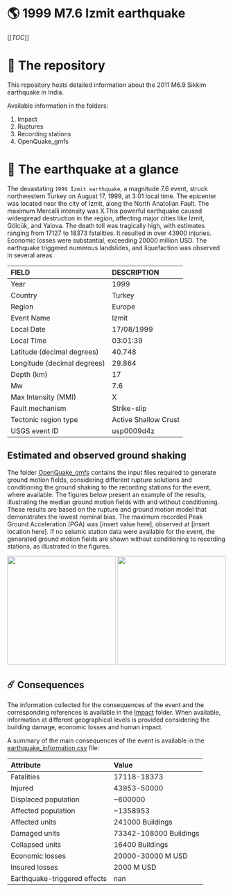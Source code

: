 # 🌎 1999 M7.6 Izmit earthquake
[[_TOC_]]

# 📂 The repository

This repository hosts detailed information about the 2011 M6.9 Sikkim earthquake in India.

Available information in the folders:

1. Impact
2. Ruptures
3. Recording stations
4. OpenQuake_gmfs


# 🚀 The earthquake at a glance 

The devastating `1999 İzmit earthquake`, a magnitude 7.6 event, struck northwestern Turkey on August 17, 1999, at 3:01 local time. The epicenter was located near the city of İzmit, along the North Anatolian Fault. The maximum Mercalli intensity was X.This powerful earthquake caused widespread destruction in the region, affecting major cities like İzmit, Gölcük, and Yalova. The death toll was tragically high, with estimates ranging from 17127 to 18373 fatalities. It resulted in over 43900 injuries. Economic losses were substantial, exceeding 20000 million USD. The earthquake triggered numerous landslides, and liquefaction was observed in several areas.

| FIELD | DESCRIPTION |
|:-------|:-------------|
| Year | 1999 |
| Country | Turkey |
| Region | Europe |
| Event Name | Izmit |
| Local Date | 17/08/1999 |
| Local Time | 03:01:39 |
| Latitude (decimal degrees) | 40.748 |
| Longitude (decimal degrees) | 29.864 |
| Depth (km) | 17 |
| Mw | 7.6 |
| Max Intensity (MMI) | X |
| Fault mechanism | Strike-slip |
| Tectonic region type | Active Shallow Crust |
| USGS event ID | usp0009d4z |

## Estimated and observed ground shaking

The folder [OpenQuake_gmfs](./OpenQuake_gmfs/) contains the input files required to generate ground motion fields, considering different rupture solutions and conditioning the ground shaking to the recording stations for the event, where available. The figures below present an example of the results, illustrating the median ground motion fields with and without conditioning. These results are based on the rupture and ground motion model that demonstrates the lowest nominal bias. The maximum recorded Peak Ground Acceleration (PGA) was [insert value here], observed at [insert location here]. If no seismic station data were available for the event, the generated ground motion fields are shown without conditioning to recording stations, as illustrated in the figures.

<img src="./4.OpenQuake_gmfs/median_gmf_stations_none.png" height="250">
<img src="./4.OpenQuake_gmfs/median_gmf_stations_all.png" height="250">

## ☄️ Consequences

The information collected for the consequences of the event and the corresponding references is available in the [Impact](./Impact) folder. When available, information at different geographical levels is provided considering the building damage, economic losses and human impact.

A summary of the main consequences of the event is available in the [earthquake_information.csv](./earthquake_information.csv) file:

| Attribute | Value |
|:-------|:-------------|
| Fatalities | 17118-18373 |
| Injured | 43953-50000 |
| Displaced population | ~600000 |
| Affected population | ~1358953 |
| Affected units | 241000 Buildings |
| Damaged units | 73342-108000 Buildings |
| Collapsed units | 16400 Buildings |
| Economic losses | 20000-30000 M USD |
| Insured losses | 2000 M USD |
| Earthquake-triggered effects | nan |
